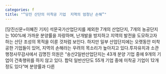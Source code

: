 ```yaml
---
categories: f
title: "“당진 산단의 미착공 기업  지역의 엄청난 손해”"
---
```

[당진신문=이혜진 기자] 석문국가산업단지를 제외한 7개의 산업단지, 7개의 농공단지는 100%에 가까운 분양률을 자랑하며, 난개발을 방지하고 지역의 발전을 도모하고자 하는 산단 조성의 목적을 이룬 것처럼 보인다. 하지만 일부 산업단지에는 오랫동안 미착공한 기업들이 있어, 지역의 손해라는 우려의 목소리가 높아지고 있다.투자유치과 소관 행정사무감사에서 김명진 의원은 “송산2일반산업단지는 43개 분양 기업 중에 9개의 기업이 건축행위를 하지 않고 있다. 합덕 일반산단도 55개 기업 중에 미착공 기업이 12개 정도 있다”며 분양률과 다른